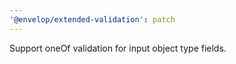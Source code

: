 ```yaml
---
'@envelop/extended-validation': patch
---
```


Support oneOf validation for input object type fields.

